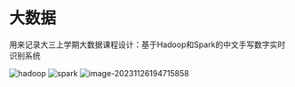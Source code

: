 # 大数据
用来记录大三上学期大数据课程设计：基于Hadoop和Spark的中文手写数字实时识别系统

![hadoop](https://github.com/Li-Jihong/big-data/assets/92769434/27d650fe-f199-4c36-8deb-6a766cc489a7)
![spark](https://github.com/Li-Jihong/big-data/assets/92769434/91adbb5d-4c4b-4030-b732-1f7f08e64c80)
![image-20231126194715858](https://ljh-tuchuang-1311681554.cos.ap-nanjing.myqcloud.com/img/image-20231126194715858.png)
